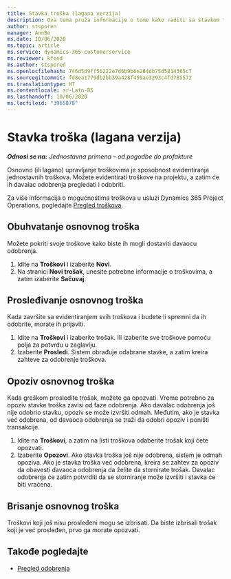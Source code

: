```yaml
---
title: Stavka troška (lagana verzija)
description: Ova tema pruža informacije o tome kako raditi sa stavkom troška u jednostavnoj primeni.
author: stsporen
manager: AnnBe
ms.date: 10/06/2020
ms.topic: article
ms.service: dynamics-365-customerservice
ms.reviewer: kfend
ms.author: stsporen
ms.openlocfilehash: 746d5d9ff56222e7d6b9b6e264db75d5814365c7
ms.sourcegitcommit: fd8ea1779db2bb39a428f459ae3293c4fd785572
ms.translationtype: HT
ms.contentlocale: sr-Latn-RS
ms.lasthandoff: 10/06/2020
ms.locfileid: "3965878"
---
```

# <a name="expense-entry-lite"></a>Stavka troška (lagana verzija)

_**Odnosi se na:** Jednostavna primena – od pogodbe do profakture_

Osnovno (ili lagano) upravljanje troškovima je sposobnost evidentiranja jednostavnih troškova. Možete evidentirati troškove na projektu, a zatim će ih davalac odobrenja pregledati i odobriti.

Za više informacija o mogućnostima troškova u usluzi Dynamics 365 Project Operations, pogledajte [Pregled troškova](expense-overview.md).

## <a name="capture-a-basic-expense"></a>Obuhvatanje osnovnog troška

Možete pokriti svoje troškove kako biste ih mogli dostaviti davaocu odobrenja.

1. Idite na **Troškovi** i izaberite **Novi**.
2. Na stranici **Novi trošak**, unesite potrebne informacije o troškovima, a zatim izaberite **Sačuvaj**.

## <a name="submit-a-basic-expense"></a>Prosleđivanje osnovnog troška

Kada završite sa evidentiranjem svih troškova i budete li spremni da ih odobrite, morate ih prijaviti.

1. Idite na **Troškovi** i izaberite trošak. Ili izaberite sve troškove pomoću polja za potvrdu u zaglavlju.
2. Izaberite **Prosledi**. Sistem obrađuje odabrane stavke, a zatim kreira zahteve za odobrenje troškova.

## <a name="recall-a-basic-expense"></a>Opoziv osnovnog troška

Kada greškom prosledite trošak, možete ga opozvati. Vreme potrebno za opoziv stavke troška zavisi od faze odobrenja.  Ako davalac odobrenja još nije odobrio stavku, opoziv se može izvršiti odmah. Međutim, ako je stavka već odobrena, od davaoca odobrenja se traži da odobri opoziv i poništi transakcije.

1. Idite na **Troškovi**, a zatim na listi troškova odaberite trošak koji ćete opozvati.
2. Izaberite **Opozovi**. Ako stavka troška još nije odobrena, sistem je odmah opoziva. Ako je stavka troška već odobrena, kreira se zahtev za opoziv da obavesti davaoca odobrenja da želite da stornirate trošak. Davalac odobrenja će zatim potvrditi da se storniranje može izvršiti i stavka će biti vraćena.

## <a name="delete-a-basic-expense"></a>Brisanje osnovnog troška

Troškovi koji još nisu prosleđeni mogu se izbrisati. Da biste izbrisali trošak koji je već prosleđen, prvo ga morate opozvati.

## <a name="see-also"></a>Takođe pogledajte

- [Pregled odobrenja](../approvals/approvals-overview.md)
